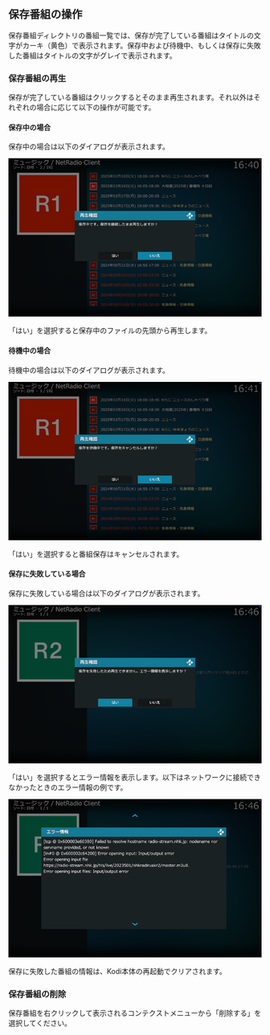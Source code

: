 
## 保存番組の操作

保存番組ディレクトリの番組一覧では、保存が完了している番組はタイトルの文字がカーキ（黄色）で表示されます。保存中および待機中、もしくは保存に失敗した番組はタイトルの文字がグレイで表示されます。

### 保存番組の再生

保存が完了している番組はクリックするとそのまま再生されます。それ以外はそれぞれの場合に応じて以下の操作が可能です。

#### 保存中の場合

保存中の場合は以下のダイアログが表示されます。

![保存中](images/1_トップ画面/2_保存番組ディレクトリ/4_再生/保存中.png)

「はい」を選択すると保存中のファイルの先頭から再生します。

#### 待機中の場合

待機中の場合は以下のダイアログが表示されます。

![待機中](images/1_トップ画面/2_保存番組ディレクトリ/4_再生/待機中.png)

「はい」を選択すると番組保存はキャンセルされます。

#### 保存に失敗している場合

保存に失敗している場合は以下のダイアログが表示されます。

![保存失敗](images/1_トップ画面/2_保存番組ディレクトリ/4_再生/保存失敗.png)

「はい」を選択するとエラー情報を表示します。以下はネットワークに接続できなかったときのエラー情報の例です。

![エラー情報](images/1_トップ画面/2_保存番組ディレクトリ/4_再生/エラー情報.png)

保存に失敗した番組の情報は、Kodi本体の再起動でクリアされます。

### 保存番組の削除

保存番組を右クリックして表示されるコンテクストメニューから「削除する」を選択してください。

